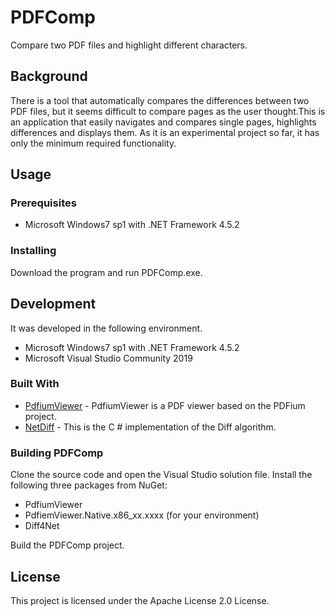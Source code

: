 # PDFComp
Compare two PDF files and highlight different characters.

## Background

There is a tool that automatically compares the differences between two PDF files, but it seems difficult to compare pages as the user thought.This is an application that easily navigates and compares single pages, highlights differences and displays them.
As it is an experimental project so far, it has only the minimum required functionality.

## Usage
### Prerequisites

* Microsoft Windows7 sp1 with .NET Framework 4.5.2

### Installing

Download the program and run PDFComp.exe.

## Development

It was developed in the following environment.

* Microsoft Windows7 sp1 with .NET Framework 4.5.2
* Microsoft Visual Studio Community 2019

### Built With

* [PdfiumViewer](https://github.com/pvginkel/PdfiumViewer/) - PdfiumViewer is a PDF viewer based on the PDFium project.
* [NetDiff](https://github.com/skanmera/NetDiff/) - This is the C # implementation of the Diff algorithm.

### Building PDFComp
Clone the source code and open the Visual Studio solution file.
Install the following three packages from NuGet:

* PdfiumViewer
* PdfiemViewer.Native.x86_xx.xxxx (for your environment)
* Diff4Net

Build the PDFComp project.

## License

This project is licensed under the Apache License 2.0 License.

